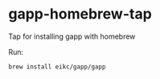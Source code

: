 # gapp-homebrew-tap
Tap for installing gapp with homebrew

Run:
```
brew install eikc/gapp/gapp
```

